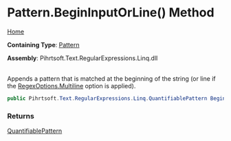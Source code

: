 # Pattern\.BeginInputOrLine\(\) Method

[Home](../../../../../../README.md)

**Containing Type**: [Pattern](../README.md)

**Assembly**: Pihrtsoft\.Text\.RegularExpressions\.Linq\.dll

\
Appends a pattern that is matched at the beginning of the string \(or line if the [RegexOptions.Multiline](https://docs.microsoft.com/en-us/dotnet/api/system.text.regularexpressions.regexoptions.multiline) option is applied\)\.

```csharp
public Pihrtsoft.Text.RegularExpressions.Linq.QuantifiablePattern BeginInputOrLine()
```

### Returns

[QuantifiablePattern](../../QuantifiablePattern/README.md)

